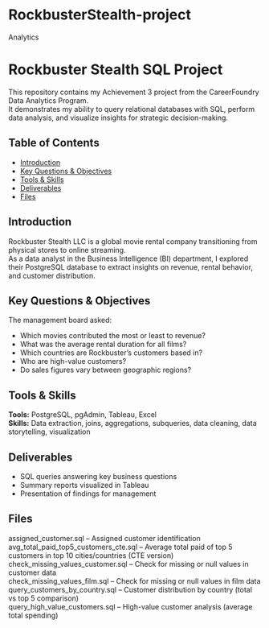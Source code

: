 # RockbusterStealth-project
Analytics 

# Rockbuster Stealth SQL Project

This repository contains my Achievement 3 project from the CareerFoundry Data Analytics Program.  
It demonstrates my ability to query relational databases with SQL, perform data analysis, and visualize insights for strategic decision-making.

## Table of Contents
- [Introduction](#introduction)
- [Key Questions & Objectives](#key-questions--objectives)
- [Tools & Skills](#tools--skills)
- [Deliverables](#deliverables)
- [Files](#files)

## Introduction
Rockbuster Stealth LLC is a global movie rental company transitioning from physical stores to online streaming.  
As a data analyst in the Business Intelligence (BI) department, I explored their PostgreSQL database to extract insights on revenue, rental behavior, and customer distribution.

## Key Questions & Objectives
The management board asked:
- Which movies contributed the most or least to revenue?
- What was the average rental duration for all films?
- Which countries are Rockbuster’s customers based in?
- Who are high-value customers?
- Do sales figures vary between geographic regions?

## Tools & Skills
**Tools:** PostgreSQL, pgAdmin, Tableau, Excel  
**Skills:** Data extraction, joins, aggregations, subqueries, data cleaning, data storytelling, visualization

## Deliverables
- SQL queries answering key business questions  
- Summary reports visualized in Tableau  
- Presentation of findings for management

## Files

assigned_customer.sql – Assigned customer identification  
avg_total_paid_top5_customers_cte.sql – Average total paid of top 5 customers in top 10 cities/countries (CTE version)  
check_missing_values_customer.sql – Check for missing or null values in customer data  
check_missing_values_film.sql – Check for missing or null values in film data  
query_customers_by_country.sql – Customer distribution by country (total vs top 5 comparison)  
query_high_value_customers.sql – High-value customer analysis (average total spending)
